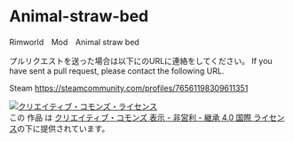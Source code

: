 # Animal-straw-bed
Rimworld　Mod　Animal straw bed

プルリクエストを送った場合は以下にのURLに連絡をしてください。
If you have sent a pull request, please contact the following URL.

Steam
https://steamcommunity.com/profiles/76561198309611351


<a rel="license" href="http://creativecommons.org/licenses/by-nc-sa/4.0/"><img alt="クリエイティブ・コモンズ・ライセンス" style="border-width:0" src="https://i.creativecommons.org/l/by-nc-sa/4.0/88x31.png" /></a><br />この 作品 は <a rel="license" href="http://creativecommons.org/licenses/by-nc-sa/4.0/">
クリエイティブ・コモンズ 表示 - 非営利 - 継承 4.0 国際 ライセンス</a>の下に提供されています。

